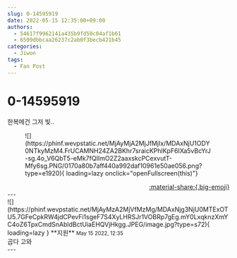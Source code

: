 ```yaml
---
slug: 0-14595919
date: 2022-05-15 12:35:00+09:00
authors:
  - 54617f9962141a435b9fd50c04af1b61
  - 6599dbbcaa26237c2ab0f3becb421b45
categories:
  - Jiwon
tags:
  - Fan Post
---
```


# 0-14595919

<div class="post-container" markdown="1">
<div class="content-container md-sidebar__scrollwrap" markdown="1">

한복메건 그저 빛..
<figure markdown="1">
![](https://phinf.wevpstatic.net/MjAyMjA2MjJfMjIx/MDAxNjU1ODY0NTkyMzM4.FrUCAMNH24ZA2BKhr7sraicKPhlKpF6IXa5vBcYrJ-sg.4o_V6QbT5-eMk7fQIImO2Z2aaxskcPCexvutT-Mfy6sg.PNG/0170a80b7aff440a992daf10961e50ae056.png?type=e1920){ loading=lazy onclick="openFullscreen(this)"}
</figure>


</div>
</div>

<div style="text-align: right;" markdown="1">
<a href="https://weverse.io/fromis9/fanpost/0-14595919" style="text-align: right;">:material-share:{.big-emoji}</a>
</div>
---

<div class="comments-container md-sidebar__scrollwrap" markdown="1">
<div class="comment" markdown="1">
<div class='id-container' markdown="1">
![](https://phinf.wevpstatic.net/MjAyMzA2MjVfMzMg/MDAxNjg3NjU0MTExOTU5.7GFeCpkRW4jdCPevFi1sgeF7S4XyLHRSJr1VOBRp7gEg.mY0LxqknzXmYC4oZ6TpxCmdSnAbldBctUiaEHQVjHkgg.JPEG/image.jpg?type=s72){ loading=lazy }
**<span class="artist">지원</span>** <small>May 15 2022, 12:35</small><br>
</div>
<div class='comment-body' markdown="1">
곱다 고와
</div>
</div>
</div>
---
